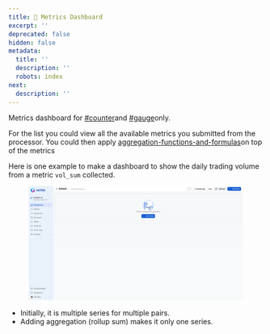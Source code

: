 ```yaml
---
title: 🔺 Metrics Dashboard
excerpt: ''
deprecated: false
hidden: false
metadata:
  title: ''
  description: ''
  robots: index
next:
  description: ''
---
```

Metrics dashboard for [#counter](metrics#counter "mention")and [#gauge](metrics#gauge "mention")only.

For the list you could view all the available metrics you submitted from the processor. You could then apply [aggregation-functions-and-formulas](aggregation-functions-and-formulas "mention")on top of the metrics

Here is one example to make a dashboard to show the daily trading volume from a metric `vol_sum` collected.

<figure>
  <img src="https://raw.githubusercontent.com/sentioxyz/docs/v1.0/.gitbook/assets/rollup.gif" alt="" />
  <figcaption></figcaption>
</figure>

* Initially, it is multiple series for multiple pairs.
* Adding aggregation (rollup sum) makes it only one series.